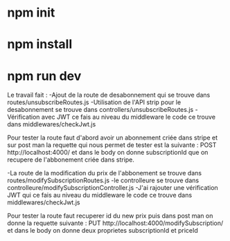 # npm init
# npm install
# npm run dev

Le travail fait :
-Ajout de la route de desabonnement qui se trouve dans routes/unsubscribeRoutes.js
-Utilisation de l'API strip pour le desabonnement se trouve dans controllers/unsubscribeRoutes.js
-Vérification avec JWT ce fais au niveau du middleware le code ce trouve dans middlewares/checkJwt.js

Pour tester la route faut d'abord avoir un abonnement criée dans stripe et sur post man la requette qui nous permet de tester est la suivante : POST http://localhost:4000/ et dans le body on donne subscriptionId que on recupere de l'abbonement criée dans stripe.

-La route de la modification du prix de l'abbonement se trouve dans routes/modifySubscriptionRoutes.js
-le controlleure se trouve dans controlleure/modifySubscriptionController.js
-J'ai rajouter une vérification JWT qui ce fais au niveau du middleware le code ce trouve dans middlewares/checkJwt.js

Pour tester la route faut recuperer id du new prix puis dans post man on donne la requette suivante : PUT http://localhost:4000/modifySubscription/ et dans le body on donne deux proprietes subscriptionId et priceId


